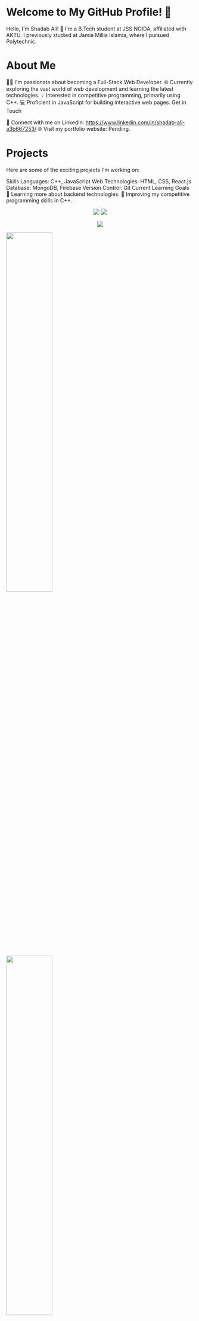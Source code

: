 # Welcome to My GitHub Profile! 👋
Hello, I'm Shadab Ali! 🚀 I'm a B.Tech student at JSS NOIDA, affiliated with AKTU. I previously studied at Jamia Millia Islamia, where I pursued Polytechnic.

# About Me
👨‍💻 I'm passionate about becoming a Full-Stack Web Developer.
🌐 Currently exploring the vast world of web development and learning the latest technologies.
💡 Interested in competitive programming, primarily using C++.
💻 Proficient in JavaScript for building interactive web pages.
Get in Touch

📱 Connect with me on LinkedIn: https://www.linkedin.com/in/shadab-ali-a3b667253/
🌐 Visit my portfolio website: Pending.
 # Projects
Here are some of the exciting projects I'm working on:

Skills
Languages: C++, JavaScript
Web Technologies: HTML, CSS, React.js
Database: MongoDB, Firebase
Version Control: Git
Current Learning Goals
🌱 Learning more about backend technologies.
🚀 Improving my competitive programming skills in C++.

<p align='center' width='100%'>
<img src="https://github-profile-summary-cards.vercel.app/api/cards/profile-details?username=SHADABALIGITHUB&theme=dracula" />
<img src='https://github-readme-stats-git-masterrstaa-rickstaa.vercel.app/api/top-langs/?username=SHADABALIGITHUB&theme=dracula&langs_count=25'/>
</p>


<p align='center'>
<!-- <img src='https://github-profile-trophy.vercel.app/?username=tynab&theme=dracula&column=6'> -->
<img src='https://hacked-github-stat-trophies.vercel.app/?username=SHADABALIGITHUB&theme=dracula&column=11'>
</p>
<p align=left>
<!-- <img algin='left' width='49%' src='https://github-readme-stats.vercel.app/api?username=tynab&count_private=true&show_icons=true&theme=dracula' /> -->
<img algin='left' width='49.7%' src='https://readme-stats-fabio-vicente.vercel.app/api?username=SHADABALIGITHUB&count_private=true&show_icons=true&theme=dracula' />
<img algin='right' width='49.7%' src='https://github-readme-streak-stats.herokuapp.com/?user=SHADABALIGITHUB&theme=dracula' />
</p>

<!-- <img align='left' src='https://github-readme-stats.vercel.app/api/top-langs/?username=tynab&theme=dracula&langs_count=10' /> -->

<!-- <img align='left' src='https://github-readme-stats-sigma-five.vercel.app/api/top-langs/?username=tynab&theme=dracula' /> -->
# Technology Stack

## Frontend

<table>
  <tr>
    <td align="center" width="150">
      <img src="https://github.com/SHADABALIGITHUB/SHADABALIGITHUB/assets/137039248/cc675f47-b428-452e-97e3-a8a952f828b7" width="50">
      <br>HTML
    </td>
    <td align="center" width="150">
      <img src="https://github.com/SHADABALIGITHUB/SHADABALIGITHUB/assets/137039248/6c1ad379-b167-4511-9d62-d5b0bbc25362" width="50">
      <br>CSS
    </td>
    <td align="center" width="150">
      <img src="https://github.com/SHADABALIGITHUB/SHADABALIGITHUB/assets/137039248/b38955ba-e97e-45f2-97a2-bf8b94501bef" width="50">
      <br>JavaScript
    </td>
  </tr>
</table>

## Frontend Library

<table>
  <tr>
    <td align="center" width="150">
      <img src="https://github.com/SHADABALIGITHUB/SHADABALIGITHUB/assets/137039248/13fd6113-262a-4056-8ab7-1066d6e038d3" width="50">
      <br>React
    </td>
    <td align="center" width="150">
      <img src="https://github.com/SHADABALIGITHUB/SHADABALIGITHUB/assets/137039248/66a5e3ce-e98c-484d-9670-88c662c417c1" width="50">
      <br>Bootstrap
    </td>
    <td align="center" width="150">
      <img src="https://github.com/SHADABALIGITHUB/SHADABALIGITHUB/assets/137039248/03b61a66-5a27-4887-90d5-e8f86124d5b3" width="50">
      <br>Tailwind CSS
    </td>
  </tr>
</table>

## Backend

<table>
  <tr>
    <td align="center" width="150">
      <img src="https://github.com/SHADABALIGITHUB/SHADABALIGITHUB/assets/137039248/2715fb13-b3c9-4324-aeaf-d075a2ee9b6c" width="50">
      <br>Node.js
    </td>
    <td align="center" width="150">
      <img src="https://github.com/SHADABALIGITHUB/SHADABALIGITHUB/assets/137039248/f7313a30-c416-4b71-806e-cde8f6bc7129" width="50">
      <br>MySQL
    </td>
    <td align="center" width="150">
      <img src="https://github.com/SHADABALIGITHUB/SHADABALIGITHUB/assets/137039248/0b7ef9e8-aeb1-426c-84db-05fe72dc2122" width="50">
      <br>MongoDB
    </td>
  </tr>
</table>

## Version Control

<table>
  <tr>
    <td align="center" width="150">
      <img src="https://github.com/SHADABALIGITHUB/SHADABALIGITHUB/assets/137039248/2aad14f3-fc13-4be8-9e52-e9323bc8751c" width="50">
      <br>Git
    </td>
    <td align="center" width="150">
      <img src="https://github.com/SHADABALIGITHUB/SHADABALIGITHUB/assets/137039248/64b040e5-a6cf-4c90-bff1-4130bf00d4df" width="50">
      <br>GitHub
    </td>
  </tr>
</table>

## Basic Languages and Utils

<table>
  <tr>
    <td align="center" width="150">
      <img src="https://github.com/SHADABALIGITHUB/SHADABALIGITHUB/assets/137039248/be99901e-10c9-425b-8edc-accb27fe760b" width="50">
      <br>Java
    </td>
    <td align="center" width="150">
      <img src="https://github.com/SHADABALIGITHUB/SHADABALIGITHUB/assets/137039248/c493eb16-d91c-42ad-87a8-52c5a4169893" width="50">
      <br>npm
    </td>
    <td align="center" width="150">
      <img src="https://github.com/SHADABALIGITHUB/SHADABALIGITHUB/assets/137039248/d90b884f-c572-4bfa-831a-0ab218679feb" width="50">
      <br>Python
    </td>
    <td align="center" width="150">
      <img src="https://github.com/SHADABALIGITHUB/SHADABALIGITHUB/assets/137039248/26c587ec-ce78-454e-85ea-e7c112ad3347" width="50">
      <br>C++
    </td>
  </tr>
</table>


